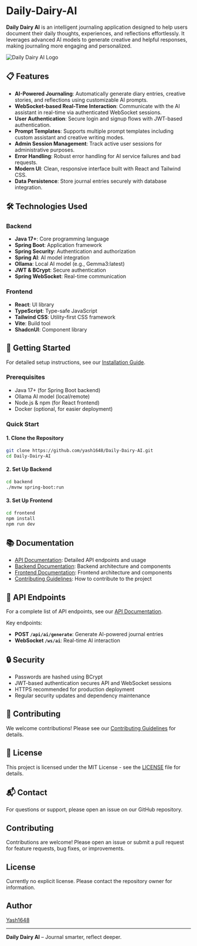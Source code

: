 # Daily-Dairy-AI

**Daily Dairy AI** is an intelligent journaling application designed to help users document their daily thoughts, experiences, and reflections effortlessly. It leverages advanced AI models to generate creative and helpful responses, making journaling more engaging and personalized.

![Daily Dairy AI Logo](./public/logo.svg)

## 📋 Features

- **AI-Powered Journaling**: Automatically generate diary entries, creative stories, and reflections using customizable AI prompts.
- **WebSocket-based Real-Time Interaction**: Communicate with the AI assistant in real-time via authenticated WebSocket sessions.
- **User Authentication**: Secure login and signup flows with JWT-based authentication.
- **Prompt Templates**: Supports multiple prompt templates including custom assistant and creative writing modes.
- **Admin Session Management**: Track active user sessions for administrative purposes.
- **Error Handling**: Robust error handling for AI service failures and bad requests.
- **Modern UI**: Clean, responsive interface built with React and Tailwind CSS.
- **Data Persistence**: Store journal entries securely with database integration.

## 🛠️ Technologies Used

### Backend
- **Java 17+**: Core programming language
- **Spring Boot**: Application framework
- **Spring Security**: Authentication and authorization
- **Spring AI**: AI model integration
- **Ollama**: Local AI model (e.g., Gemma3:latest)
- **JWT & BCrypt**: Secure authentication
- **Spring WebSocket**: Real-time communication

### Frontend
- **React**: UI library
- **TypeScript**: Type-safe JavaScript
- **Tailwind CSS**: Utility-first CSS framework
- **Vite**: Build tool
- **ShadcnUI**: Component library

## 🚀 Getting Started

For detailed setup instructions, see our [Installation Guide](./docs/INSTALLATION.md).

### Prerequisites

- Java 17+ (for Spring Boot backend)
- Ollama AI model (local/remote)
- Node.js & npm (for React frontend)
- Docker (optional, for easier deployment)

### Quick Start

#### 1. Clone the Repository

```bash
git clone https://github.com/yash1648/Daily-Dairy-AI.git
cd Daily-Dairy-AI
```

#### 2. Set Up Backend

```bash
cd backend
./mvnw spring-boot:run
```

#### 3. Set Up Frontend

```bash
cd frontend
npm install
npm run dev
```

## 📚 Documentation

- [API Documentation](./docs/API.md): Detailed API endpoints and usage
- [Backend Documentation](./docs/BACKEND.md): Backend architecture and components
- [Frontend Documentation](./docs/FRONTEND.md): Frontend architecture and components
- [Contributing Guidelines](./docs/CONTRIBUTING.md): How to contribute to the project

## 🔌 API Endpoints

For a complete list of API endpoints, see our [API Documentation](./docs/API.md).

Key endpoints:
- **POST `/api/ai/generate`**: Generate AI-powered journal entries
- **WebSocket `/ws/ai`**: Real-time AI interaction

## 🔒 Security

- Passwords are hashed using BCrypt
- JWT-based authentication secures API and WebSocket sessions
- HTTPS recommended for production deployment
- Regular security updates and dependency maintenance

## 🤝 Contributing

We welcome contributions! Please see our [Contributing Guidelines](./docs/CONTRIBUTING.md) for details.

## 📄 License

This project is licensed under the MIT License - see the [LICENSE](./LICENSE) file for details.

## 📬 Contact

For questions or support, please open an issue on our GitHub repository.

## Contributing

Contributions are welcome! Please open an issue or submit a pull request for feature requests, bug fixes, or improvements.

## License

Currently no explicit license. Please contact the repository owner for information.

## Author

[Yash1648](https://github.com/yash1648)

---

**Daily Dairy AI** – Journal smarter, reflect deeper.
